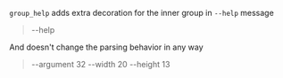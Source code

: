 `group_help` adds extra decoration for the inner group in `--help` message

> --help

And doesn't change the parsing behavior in any way

> --argument 32 --width 20 --height 13
